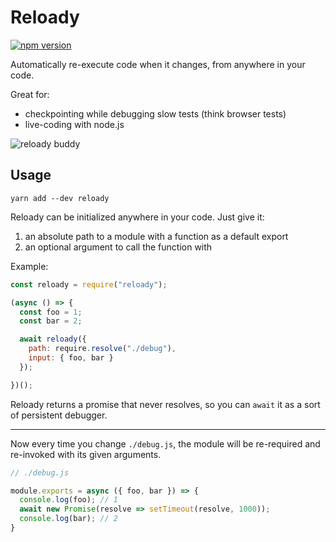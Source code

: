 # Reloady
[![npm version](https://img.shields.io/npm/v/reloady.svg?style=flat-square)](https://www.npmjs.com/package/reloady)


Automatically re-execute code when it changes, from anywhere in your code.

Great for:
- checkpointing while debugging slow tests (think browser tests)
- live-coding with node.js

![reloady buddy](https://user-images.githubusercontent.com/1505617/35489842-be91bb66-0468-11e8-88e8-babe130ac3a2.png)

## Usage

```
yarn add --dev reloady
```

Reloady can be initialized anywhere in your code. Just give it:

1. an absolute path to a module with a function as a default export
2. an optional argument to call the function with

Example:
```js
const reloady = require("reloady");

(async () => {
  const foo = 1;
  const bar = 2;

  await reloady({
    path: require.resolve("./debug"),
    input: { foo, bar }
  });

})();
```

Reloady returns a promise that never resolves, so you can `await` it as a sort of persistent debugger.

---

Now every time you change `./debug.js`, the module will be re-required and re-invoked with its given arguments.

```js
// ./debug.js

module.exports = async ({ foo, bar }) => {
  console.log(foo); // 1
  await new Promise(resolve => setTimeout(resolve, 1000));
  console.log(bar); // 2
}
```
